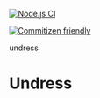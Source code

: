 [![Node.js CI](https://github.com/OurActivities/undress/actions/workflows/publish.yml/badge.svg)](https://github.com/OurActivities/undress/actions/workflows/publish.yml)

[![Commitizen friendly](https://img.shields.io/badge/commitizen-friendly-brightgreen.svg)](http://commitizen.github.io/cz-cli/)

undress
# Undress
